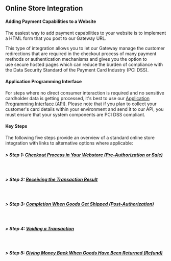 Online Store Integration
---

#### Adding Payment Capabilities to a Website

The easiest way to add payment&nbsp;capabilities to your website is to implement a HTML form that you post to our Gateway URL.

This type of integration allows you to let our Gateway manage the customer redirections that are required in the checkout process of many payment methods or authentication mechanisms and gives you the option&nbsp;to use&nbsp;secure hosted pages which can reduce the burden of compliance with the Data Security Standard of the Payment Card Industry (PCI DSS).

#### Application Programming Interface

For&nbsp;steps where no direct consumer interaction is required and no sensitive cardholder data is getting processed, it's best to use our [Application Programming Interface (API)][1]. Please note that if you plan to collect your customer's card details within your environment and send it to our API, you must ensure that your system components are PCI DSS compliant.

#### Key Steps

The following five steps provide an overview of a standard online store integration with links to alternative options where applicable:

##### > Step 1: [Checkout Process in Your Webstore (Pre-Authorization or Sale)][2]  
&nbsp;

##### > Step 2: [Receiving the Transaction Result][3]  
&nbsp;

##### > Step 3: [Completion When Goods Get Shipped (Post-Authorization)][4]  
&nbsp;

##### > Step 4: [Voiding a Transaction][5]  
&nbsp;

##### > Step 5: [Giving Money Back When Goods Have Been Returned (Refund)][6]

 [1]: https://docs.firstdata.com/org/gateway/docs/api
 [2]: http://docs.firstdata.com/org/gateway/node/321
 [3]: http://docs.firstdata.com/org/gateway/node/315
 [4]: http://docs.firstdata.com/org/gateway/node/318
 [5]: http://docs.firstdata.com/org/gateway/node/319
 [6]: http://docs.firstdata.com/org/gateway/node/223
